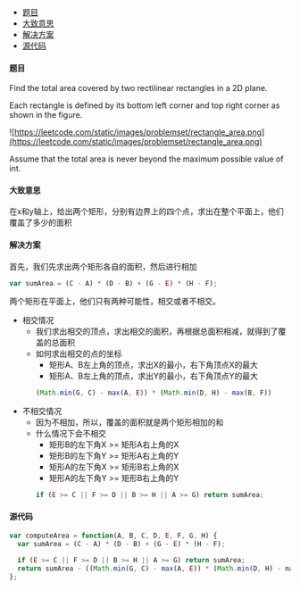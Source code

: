 * [题目](#题目)
* [大致意思](#大致意思)
* [解决方案](#解决方案)
* [源代码](#源代码)

#### 题目

Find the total area covered by two rectilinear rectangles in a 2D plane.

Each rectangle is defined by its bottom left corner and top right corner as shown in the figure.

![https://leetcode.com/static/images/problemset/rectangle_area.png](https://leetcode.com/static/images/problemset/rectangle_area.png)

Assume that the total area is never beyond the maximum possible value of int.

#### 大致意思

在x和y轴上，给出两个矩形，分别有边界上的四个点，求出在整个平面上，他们覆盖了多少的面积

#### 解决方案

首先，我们先求出两个矩形各自的面积，然后进行相加

```js
var sumArea = (C - A) * (D - B) + (G - E) * (H - F);
```

两个矩形在平面上，他们只有两种可能性，相交或者不相交。

* 相交情况
  * 我们求出相交的顶点，求出相交的面积，再根据总面积相减，就得到了覆盖的总面积
  * 如何求出相交的点的坐标
    * 矩形A、B左上角的顶点，求出X的最小，右下角顶点X的最大
    * 矩形A、B左上角的顶点，求出Y的最小，右下角顶点Y的最大
    ```js
    (Math.min(G, C) - max(A, E)) * (Math.min(D, H) - max(B, F))
    ```
* 不相交情况
  * 因为不相加，所以，覆盖的面积就是两个矩形相加的和
  * 什么情况下会不相交
    * 矩形B的左下角X >= 矩形A右上角的X
    * 矩形B的左下角Y >= 矩形A右上角的Y
    * 矩形A的左下角X >= 矩形B右上角的X
    * 矩形A的左下角Y >= 矩形B右上角的Y
    ```js
    if (E >= C || F >= D || B >= H || A >= G) return sumArea;
    ```

#### 源代码

```js
var computeArea = function(A, B, C, D, E, F, G, H) {
  var sumArea = (C - A) * (D - B) + (G - E) * (H - F);

  if (E >= C || F >= D || B >= H || A >= G) return sumArea;
  return sumArea - ((Math.min(G, C) - max(A, E)) * (Math.min(D, H) - max(B, F)));
};
```
